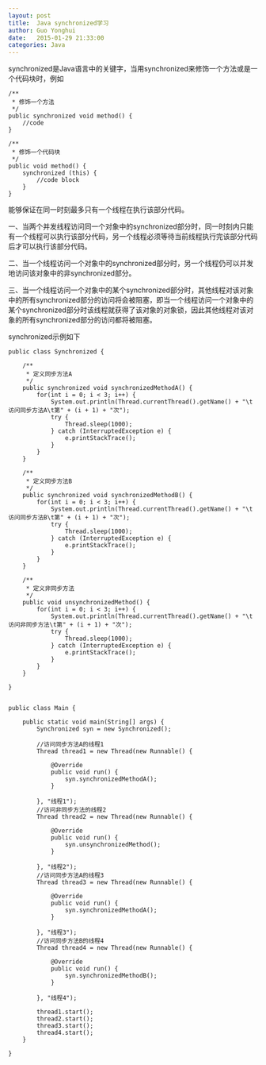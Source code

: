 ```yaml
---
layout: post
title:  Java synchronized学习
author:	Guo Yonghui
date:   2015-01-29 21:33:00
categories: Java
---
```

synchronized是Java语言中的关键字，当用synchronized来修饰一个方法或是一个代码块时，例如

	/**
	 * 修饰一个方法
	 */
	public synchronized void method() {
		//code
	}
	
	/**
	 * 修饰一个代码块
	 */
	public void method() {
		synchronized (this) {
			//code block
		}
	}

能够保证在同一时刻最多只有一个线程在执行该部分代码。

一、当两个并发线程访问同一个对象中的synchronized部分时，同一时刻内只能有一个线程可以执行该部分代码，另一个线程必须等待当前线程执行完该部分代码后才可以执行该部分代码。

二、当一个线程访问一个对象中的synchronized部分时，另一个线程仍可以并发地访问该对象中的非synchronized部分。

三、当一个线程访问一个对象中的某个synchronized部分时，其他线程对该对象中的所有synchronized部分的访问将会被阻塞，即当一个线程访问一个对象中的某个synchronized部分时该线程就获得了该对象的对象锁，因此其他线程对该对象的所有synchronized部分的访问都将被阻塞。

synchronized示例如下

	public class Synchronized {

		/**
		 * 定义同步方法A
		 */
		public synchronized void synchronizedMethodA() {
			for(int i = 0; i < 3; i++) {
				System.out.println(Thread.currentThread().getName() + "\t访问同步方法A\t第" + (i + 1) + "次");
				try {
					Thread.sleep(1000);
				} catch (InterruptedException e) {
					e.printStackTrace();
				}
			}
		}

		/**
		 * 定义同步方法B
		 */
		public synchronized void synchronizedMethodB() {
			for(int i = 0; i < 3; i++) {
				System.out.println(Thread.currentThread().getName() + "\t访问同步方法B\t第" + (i + 1) + "次");
				try {
					Thread.sleep(1000);
				} catch (InterruptedException e) {
					e.printStackTrace();
				}
			}
		}

		/**
		 * 定义非同步方法
		 */
		public void unsynchronizedMethod() {
			for(int i = 0; i < 3; i++) {
				System.out.println(Thread.currentThread().getName() + "\t访问非同步方法\t第" + (i + 1) + "次");
				try {
					Thread.sleep(1000);
				} catch (InterruptedException e) {
					e.printStackTrace();
				}
			}
		}

	}

 
	public class Main {

		public static void main(String[] args) {
			Synchronized syn = new Synchronized();

			//访问同步方法A的线程1
			Thread thread1 = new Thread(new Runnable() {
				
				@Override
				public void run() {
					syn.synchronizedMethodA();
				}
				
			}, "线程1");
			//访问非同步方法的线程2
			Thread thread2 = new Thread(new Runnable() {
				
				@Override
				public void run() {
					syn.unsynchronizedMethod();
				}
				
			}, "线程2");
			//访问同步方法A的线程3
			Thread thread3 = new Thread(new Runnable() {
				
				@Override
				public void run() {
					syn.synchronizedMethodA();
				}
				
			}, "线程3");
			//访问同步方法B的线程4
			Thread thread4 = new Thread(new Runnable() {
				
				@Override
				public void run() {
					syn.synchronizedMethodB();
				}
				
			}, "线程4");
			
			thread1.start();
			thread2.start();
			thread3.start();
			thread4.start();
		}
		
	}
